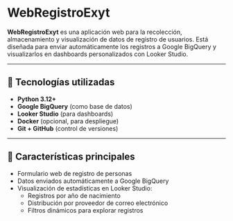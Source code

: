 # WebRegistroExyt

**WebRegistroExyt** es una aplicación web para la recolección, almacenamiento y visualización de datos de registro de usuarios. Está diseñada para enviar automáticamente los registros a Google BigQuery y visualizarlos en dashboards personalizados con Looker Studio.

---

## 🧩 Tecnologías utilizadas

- **Python 3.12+**
- **Google BigQuery** (como base de datos)
- **Looker Studio** (para dashboards)
- **Docker** (opcional, para despliegue)
- **Git + GitHub** (control de versiones)

---

## 🚀 Características principales

- Formulario web de registro de personas
- Datos enviados automáticamente a Google BigQuery
- Visualización de estadísticas en Looker Studio:
  - Registros por año de nacimiento
  - Distribución por proveedor de correo electrónico
  - Filtros dinámicos para explorar registros


